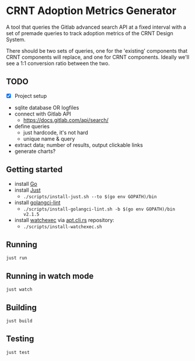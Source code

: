 # CRNT Adoption Metrics Generator

A tool that queries the Gitlab advanced search API at a fixed interval with a set of premade queries to track adoption metrics of the CRNT Design System.

There should be two sets of queries, one for the 'existing' components that CRNT components will replace, and one for CRNT components. Ideally we'll see a 1:1 conversion ratio between the two.

## TODO

- [x] Project setup
- sqlite database OR logfiles
- connect with Gitlab API
  - https://docs.gitlab.com/api/search/
- define queries
  - just hardcode, it's not hard
  - unique name & query
- extract data; number of results, output clickable links
- generate charts?

## Getting started

- install [Go](https://go.dev/doc/install)
- install [Just](https://github.com/casey/just)
  - `./scripts/install-just.sh --to $(go env GOPATH)/bin`
- install [golangci-lint](https://github.com/golangci/golangci-lint)
  - `./scripts/install-golangci-lint.sh -b $(go env GOPATH)/bin v2.1.5`
- install [watchexec](https://github.com/watchexec/watchexec) via [apt.cli.rs](https://apt.cli.rs/) repository:
  - `./scripts/install-watchexec.sh`

## Running

    just run

## Running in watch mode

    just watch

## Building

    just build

## Testing

    just test
